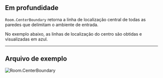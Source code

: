 ## Em profundidade
`Room.CenterBoundary` retorna a linha de localização central de todas as paredes que delimitam o ambiente de entrada.

No exemplo abaixo, as linhas de localização do centro são obtidas e visualizadas em azul.
___
## Arquivo de exemplo

![Room.CenterBoundary](./Revit.Elements.Room.CenterBoundary_img.jpg)
